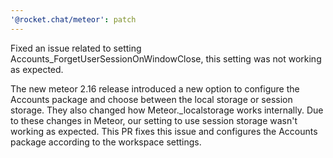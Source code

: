 ```yaml
---
'@rocket.chat/meteor': patch
---
```


Fixed an issue related to setting Accounts_ForgetUserSessionOnWindowClose, this setting was not working as expected.

The new meteor 2.16 release introduced a new option to configure the Accounts package and choose between the local storage or session storage. They also changed how Meteor.\_localstorage works internally. Due to these changes in Meteor, our setting to use session storage wasn't working as expected. This PR fixes this issue and configures the Accounts package according to the workspace settings.
